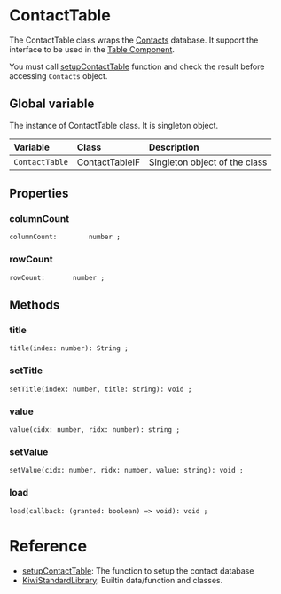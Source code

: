 # ContactTable

The ContactTable class wraps the [Contacts](https://github.com/steelwheels/KiwiScript/blob/master/KiwiLibrary/Document/Class/Contacts.md) database. 
It support the interface to be used in the [Table Component](https://github.com/steelwheels/KiwiCompnents/blob/master/Document/Components/Table.md).

You must call [setupContactTable](https://github.com/steelwheels/KiwiScript/blob/master/KiwiLibrary/Document/Function/SetupContactTable.md) function and check the result before accessing `Contacts` object.

## Global variable
The instance of ContactTable class. It is singleton object.

|Variable    |Class      | Description                   |
|:---        |:---       |:---                           |
|`ContactTable`  |ContactTableIF |Singleton object of the class  |

## Properties
### columnCount
````
columnCount:		number ;
````

### rowCount
````
rowCount:		number ;
````

## Methods
### title
````
title(index: number): String ;
````

### setTitle
````
setTitle(index: number, title: string): void ;
````

### value
````
value(cidx: number, ridx: number): string ;
````

### setValue
````
setValue(cidx: number, ridx: number, value: string): void ;
````

### load
````
load(callback: (granted: boolean) => void): void ;
````

# Reference
* [setupContactTable](https://github.com/steelwheels/KiwiScript/blob/master/KiwiLibrary/Document/Function/SetupContactTable.md): The function to setup the contact database
* [KiwiStandardLibrary](https://github.com/steelwheels/KiwiScript/blob/master/KiwiLibrary/Document/Library.md): Builtin data/function and classes.
